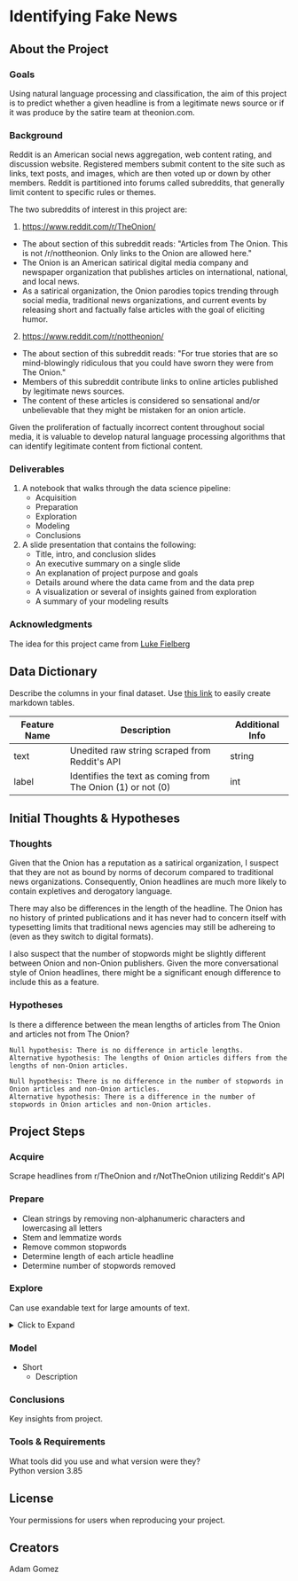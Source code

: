 # Identifying Fake News
## About the Project
### Goals
Using natural language processing and classification, the aim of this project is to predict whether a given headline is from a legitimate news source or if it was produce by the satire team at theonion.com.

### Background
Reddit is an American social news aggregation, web content rating, and discussion website. Registered members submit content to the site such as links, text posts, and images, which are then voted up or down by other members. Reddit is partitioned into forums called subreddits, that generally limit content to specific rules or themes. 

The two subreddits of interest in this project are:

1. https://www.reddit.com/r/TheOnion/
- The about section of this subreddit reads: "Articles from The Onion. This is not /r/nottheonion. Only links to the Onion are allowed here."
- The Onion is an American satirical digital media company and newspaper organization that publishes articles on international, national, and local news. 
- As a satirical organization, the Onion parodies topics trending through social media, traditional news organizations, and current events by releasing short and factually false articles with the goal of eliciting humor. 

2. https://www.reddit.com/r/nottheonion/
- The about section of this subreddit reads: "For true stories that are so mind-blowingly ridiculous that you could have sworn they were from The Onion."
- Members of this subreddit contribute links to online articles published by legitimate news sources.
- The content of these articles is considered so sensational and/or unbelievable that they might be mistaken for an onion article. 

Given the proliferation of factually incorrect content throughout social media, it is valuable to develop natural language processing algorithms that can identify legitimate content from fictional content. 

### Deliverables
1. A notebook that walks through the data science pipeline:
    - Acquisition
    - Preparation
    - Exploration
    - Modeling
    - Conclusions
2. A slide presentation that contains the following:
    - Title, intro, and conclusion slides
    - An executive summary on a single slide
    - An explanation of project purpose and goals
    - Details around where the data came from and the data prep
    - A visualization or several of insights gained from exploration
    - A summary of your modeling results

### Acknowledgments
The idea for this project came from [Luke Fielberg](https://github.com/lukefeilberg)

## Data Dictionary
Describe the columns in your final dataset. Use [this link](https://www.tablesgenerator.com/markdown_tables) to easily create markdown tables.

| Feature Name | Description                                                 | Additional Info |
|--------------|-------------------------------------------------------------|-----------------|
| text         | Unedited raw string scraped from Reddit's API               | string          |
| label        | Identifies the text as coming from The Onion (1) or not (0) | int             |

## Initial Thoughts & Hypotheses
### Thoughts
Given that the Onion has a reputation as a satirical organization, I suspect that they are not as bound by norms of decorum compared to traditional news organizations. Consequently, Onion headlines are much more likely to contain expletives and derogatory language. 

There may also be differences in the length of the headline. The Onion has no history of printed publications and it has never had to concern itself with typesetting limits that traditional news agencies may still be adhereing to (even as they switch to digital formats). 

I also suspect that the number of stopwords might be slightly different between Onion and non-Onion publishers. Given the more conversational style of Onion headlines, there might be a significant enough difference to include this as a feature. 

### Hypotheses
Is there a difference between the mean lengths of articles from The Onion and articles not from The Onion?
```
Null hypothesis: There is no difference in article lengths.
Alternative hypothesis: The lengths of Onion articles differs from the lengths of non-Onion articles.
```

```
Null hypothesis: There is no difference in the number of stopwords in Onion articles and non-Onion articles.
Alternative hypothesis: There is a difference in the number of stopwords in Onion articles and non-Onion articles.
```

## Project Steps
### Acquire
Scrape headlines from r/TheOnion and r/NotTheOnion utilizing Reddit's API
### Prepare
- Clean strings by removing non-alphanumeric characters and lowercasing all letters
- Stem and lemmatize words
- Remove common stopwords
- Determine length of each article headline
- Determine number of stopwords removed

### Explore
Can use exandable text for large amounts of text.
<details>
  <summary> Click to Expand </summary>
  
  Text goes in here. Maybe an image.
  ### Headers Still Work
  If you add an empty line between the summary code and text.
</details>

### Model
- Short
  - Description
  
### Conclusions
Key insights from project.


### Tools & Requirements
What tools did you use and what version were they?  
Python version 3.85

## License
Your permissions for users when reproducing your project.

## Creators
Adam Gomez
